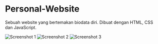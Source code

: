 # Personal-Website
Sebuah website yang bertemakan biodata diri. Dibuat dengan HTML, CSS dan JavaScript.

![Screenshot 1](https://github.com/wahyuirgan/Personal-Website/blob/master/screenshoot/1.png)
![Screenshot 2](https://github.com/wahyuirgan/Personal-Website/blob/master/screenshoot/2.png)
![Screenshot 3](https://github.com/wahyuirgan/Personal-Website/blob/master/screenshoot/3.png)
